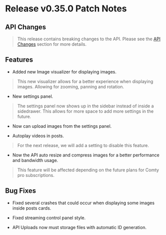 # Release v0.35.0 Patch Notes

## API Changes
> This release contains breaking changes to the API. Please see the [API Changes](#api-changes) section for more details.

## Features
- Added new Image visualizer for displaying images.
> This new visualizer allows for a better experience when displaying images. Allowing for zooming, panning and rotation.

- New settings panel.
> The settings panel now shows up in the sidebar instead of inside a sidedrawer. This allows for more space to add more settings in the future.

- Now can upload images from the settings panel.

- Autoplay videos in posts.
> For the next release, we will add a setting to disable this feature.

- Now the API auto resize and compress images for a better performance and bandwidth usage.
> This feature will be affected depending on the future plans for Comty pro subscriptions.


## Bug Fixes
- Fixed several crashes that could occur when displaying some images inside posts cards.

- Fixed streaming control panel style.

- API Uploads now must storage files with automatic ID generation.